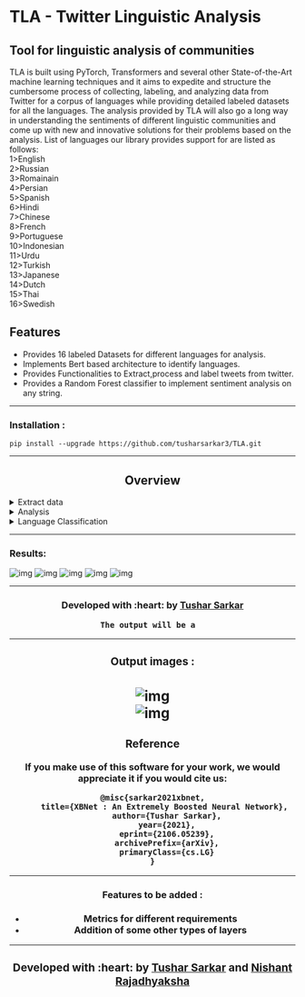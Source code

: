 # TLA - Twitter Linguistic Analysis
## Tool for linguistic analysis of communities 

TLA is built using PyTorch, Transformers and several other State-of-the-Art machine learning
techniques and it aims to expedite and structure the cumbersome process of collecting, labeling, and analyzing data
from Twitter for a corpus of languages while providing detailed labeled datasets
for all the languages. The analysis
provided by TLA will also go a long way in understanding the sentiments of
different linguistic communities and come up with new and innovative solutions
for their problems based on the analysis.
List of languages our library provides support for are  listed as follows:<br>
1>English
<br>
2>Russian
<br>
3>Romainain
<br>
4>Persian
<br>
5>Spanish
<br>
6>Hindi
<br>
7>Chinese
<br>
8>French
<br>
9>Portuguese
<br>
10>Indonesian
<br>
11>Urdu
<br>
12>Turkish
<br>
13>Japanese
<br>
14>Dutch
<br>
15>Thai
<br>
16>Swedish
<br>



## Features

- Provides 16 labeled Datasets for different languages for analysis.
- Implements Bert based architecture to identify languages.
- Provides Functionalities to Extract,process and label tweets from twitter.
- Provides a Random Forest classifier to implement sentiment analysis on any string.

---


### Installation :
```
pip install --upgrade https://github.com/tusharsarkar3/TLA.git
```
---

## <div align="center">Overview</div>

<details>
<summary>Extract data</summary>
Navigate to the required directory

```
cd Data
```

Run the following command:
```
python get_data.py --lang en --process True
```
Lang flag is used to input the language of the dataset that is required and
process flag shows where pre-processing should be done before returning the data.
Give the following codes in the lang flag wrt the required language:

| Language | Code   | Language | Code |
| ----------------  | ---------------- | ---------------- | ---------------- |
| English |   en    | Hindi    |   hi  |
| ----------------  | ---------------- | ---------------- | ---------------- |
| Swedish |   sv    | Thai     |   th  |
| ----------------  | ---------------- | ---------------- | ---------------- |
 | Dutch   |   nl   | Japanese |   ja  |
 | ---------------- | ---------------- | ---------------- | ---------------- |
 | Turkish  |   tr  | Urdu     |  ur   |
 | ---------------- | ---------------- | ---------------- | ---------------- |
 | Indonesian | id   |Portuguese | pt  |
 | ---------------- | ---------------- | ---------------- | ---------------- |
 | French    | fr   | Chinese |  zn-ch |
 | ---------------- | ---------------- | ---------------- | ---------------- |
 | Spanish  | es    | Persian |   fa   |
 | ---------------- | ---------------- | ---------------- | ---------------- |
 | Romainain | ro  | Russian | ru |



To load a dataset run the following command in python.
 
```
df= pd.read_csv("TLA/TLA/Datasets/get_data_en.csv")
 
```
The command will return a dataframe consisting of the data for the specific language requested.
 
In the phrase get_data_en, en can be sunstituted by the desired language code to load the dataframe for the specific language.
 
 
 
</details>




<details>
<summary>Analysis</summary>
 
 <summary> Training </summary>
 To train a random forest classifier for the purpose of sentiment analysis run the following command in your terminal.
 
 ```  
 cd Analysis
 
 ```
 then 
 
 ```
 python train.rf --path "path to your datafile" --train_all_datasets False
 
 ```
 
 here the --path flag represents the path to the required dataset you want to train the Random Forest Classifier on
 the --train_all_datasets flag is a boolean which can be used to train the model on multiple datasets at once.
 
 The output is a file with the a .pkl file extention saved in the folder at location "TLA\Analysis\saved_rf\{}.pkl"
 The output for vectorization of is stored in a .pkl file in the directory  "TLA\Analysis\saved_vec\{}.pkl"
 
 <summary> Get Sentiment </summary>
 
 To get the sentiment of any string use the following code.
 
 In your terminal type
 
 ```
 cd Analysis
 
 ```
 then in your terminal type
 
 ```
 python get_sentiment.py --prediction "Your string for prediction to be made upon" --lang "en"
 
 
 ```
 
 here the --prediction flag collects the string for which you want to get the sentiment for.
 the --lang represents the language code representing the language you typed your string in.
 
 The output is a sentiment which is either positive or negative depending on your string.
 
 
 <summary>Statistics</summary>
 
 To get a comprehensive statistic on sentiment of datasets run the following command.
 
 In your terminal type
 
 ```
 
 cd Analysis
 
 ```
 
 then
 
 ```
 
 python analyse.py 
 
 ```
 
 This will give you an output of a table1.csv file at the location 'TLA\Analysis\analysis\table1.csv' comprising of statistics relating to the
 percentage of positive or negative tweets for a given language dataset.
 
 It will also give a table2.csv file at 'TLA\Analysis\analysis\table2.csv' comprising of statistics for all languages combined.
 
 
 </details>  






<details>
<summary>Language Classification </summary>
 <summary>Training</summary>
 To train a model for language classfication on a given dataset run the following commands.
 
 In your terminal run
 
 ```
cd Lang_Classify
 
 ```
 then run
 
 ```
 
 python train.py --data "path for your dataset" --model "path for the model architecture" --epochs 4
 
 
 ```
 
The --data flag requires the path to your training dataset.
 
 The --model flag requires the path to the model you want to implement
 
 The --epoch flag represents the epochs you want to train your model for.
 
 The output is a file with a .pt extention named saved_wieghts_full.pt where your trained wieghst are stored.
 
 
 <summary>Prediction</summary>
 To make prediction on any given string Us ethe following code.
 
 In your terminal type
 
 ```
 cd Lang_Classify
 
 ```
 then run the code
 
 ```
 python predict.py --predict "Text for language to predicted" --weights " Path for the stored wieghts of your model "
 
 ```
 
 The --predict flag requires the string you want to get the language for.
 
 The --wieghts flag is the path for the stored wieghts you want to run your model on to make predictions.
 
 
The outputs is the language your string was typed in.



</details>
 



---
### Results:

![img](exp27/test_batch0_pred.jpg)
![img](exp27/results.png)
![img](exp27/P_curve.png) 
![img](exp27/R_curve.png)
![img](exp27/PR_curve.png)

---

<h3 align="center"><b>Developed with :heart: by <a href="https://github.com/tusharsarkar3">Tushar Sarkar</a>



                                                         
                                          
```
The output will be a  
```
---
### Output images :

![img](screenshots/Results_metrics.png)  
![img](screenshots/results_graph.png)
---

### Reference
If you make use of this software for your work, we would appreciate it if you would cite us:
```
@misc{sarkar2021xbnet,
      title={XBNet : An Extremely Boosted Neural Network}, 
      author={Tushar Sarkar},
      year={2021},
      eprint={2106.05239},
      archivePrefix={arXiv},
      primaryClass={cs.LG}
}
```
---
 #### Features to be added :
- Metrics for different requirements
- Addition of some other types of layers

---

<h3 align="center"><b>Developed with :heart: by <a href="https://github.com/tusharsarkar3">Tushar Sarkar</a> and <a href="https://github.com/nishant42491">Nishant Rajadhyaksha</a>
